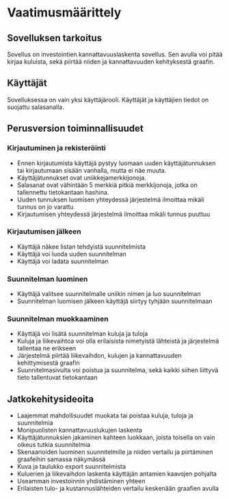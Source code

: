 # Vaatimusmäärittely

## Sovelluksen tarkoitus
Sovellus on investointien kannattavuuslaskenta sovellus. Sen avulla voi pitää kirjaa kuluista, sekä piirtää niiden ja kannattavuuden kehityksestä graafin.

## Käyttäjät
Sovelluksessa on vain yksi käyttäjärooli. Käyttäjät ja käyttäjien tiedot on suojattu salasanalla.

## Perusversion toiminnallisuudet
### Kirjautuminen ja rekisteröinti
* Ennen kirjautumista käyttäjä pystyy luomaan uuden käyttäjätunnuksen tai kirjautumaan sisään vanhalla, mutta ei näe muuta.
* Käyttäjätunnukset ovat uniikkejamerkkijonoja.
* Salasanat ovat vähintään 5 merkkiä pitkiä merkkijonoja, jotka on tallennettu tietokantaan hashina.
* Uuden tunnuksen luomisen yhteydessä järjestelmä ilmoittaa mikäli tunnus on jo varattu
* Kirjautumisen yhteydessä järjestelmä ilmoittaa mikäli tunnus puuttuu

### Kirjautumisen jälkeen
* Käyttäjä näkee listan tehdyistä suunnitelmista
* Käyttäjä voi luoda uuden suunnitelman
* Käyttäjä voi ladata suunnitelman

### Suunnitelman luominen
* Käyttäjä valitsee suunnitelmalle uniikin nimen ja luo suunnitelman
* Suunnitelman luomisen jälkeen käyttäjä siirtyy tyhjään suunnitelmaan

### Suunnitelman muokkaaminen
* Käyttäjä voi lisätä suunnitelman kuluja ja tuloja
* Kuluja ja liikevaihtoa voi olla erilaisista nimetyistä lähteistä ja järjestelmä tallentaa ne erikseen
* Järjestelmä piirtää liikevaihdon, kulujen ja kannattavuuden kehittymisestä graafin
* Suunnitelmasivulta voi poistua ja suunnitelma, sekä kaikki siihen liittyvä tieto tallentuvat tietokantaan

## Jatkokehitysideoita
* Laajemmat mahdollisuudet muokata tai poistaa kuluja, tuloja ja suunnitelmia
* Monipuolisten kannattavuuslukujen laskenta
* Käyttäjätunnuksien jakaminen kahteen luokkaan, joista toisella on vain oikeus tutkia suunnitelmia
* Skenaarioiden luominen suunnitelmille ja niiden vertailu ja piirtäminen graafeihin samassa näkymässä
* Kuva ja taulukko export suunnitelmista
* Kuluerien ja liikevaihdon laskenta käyttäjän antamien kaavojen pohjalta
* Useamman investoinnin yhdistäminen yhteen
* Erilaisten tulo- ja kustannuslähteiden vertailu keskenään graafien avulla
